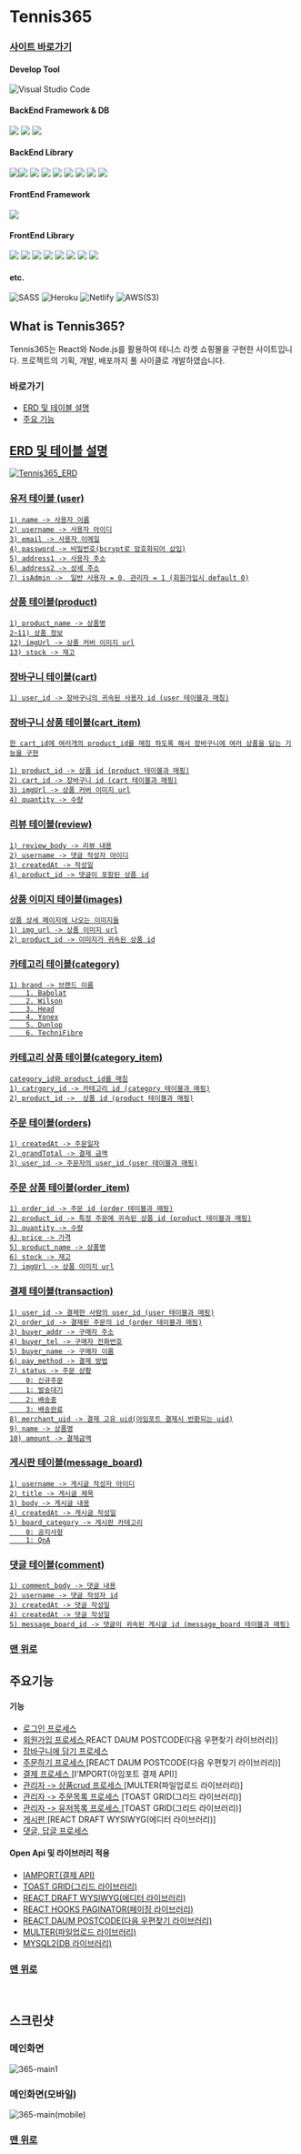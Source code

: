 # Tennis365

### <a href="https://sleepy-austin-0254fa.netlify.app/">사이트 바로가기</a>

#### Develop Tool

![Visual Studio Code](https://img.shields.io/badge/Visual%20Studio%20Code-0078d7.svg?style=for-the-badge&logo=visual-studio-code&logoColor=white)

#### BackEnd Framework & DB

<img src="https://img.shields.io/badge/Node-v14.16.0-red.svg" /> <img src="https://img.shields.io/badge/express-v4.17.1-red.svg" />
<img src="https://img.shields.io/badge/mysql-v5.7.10-red.svg" />

#### BackEnd Library

<img src="https://img.shields.io/badge/bcrypt-v3.0.5-green.svg" /><img src="https://img.shields.io/badge/axios-v0.21.4-green.svg" />
<img src="https://img.shields.io/badge/bodyparser-v1.19.0-green.svg" />
<img src="https://img.shields.io/badge/cors-v2.8.5-green.svg" /> <img src="https://img.shields.io/badge/dotenv-v8.2.0-green.svg" />
<img src="https://img.shields.io/badge/jsonwebtoken-v8.5.1-green.svg" /> <img src="https://img.shields.io/badge/multer-v1.4.2-green.svg" />
<img src="https://img.shields.io/badge/mysql2-v2.2.5-green.svg" />
<img src="https://img.shields.io/badge/nodemon-v2.0.4-green.svg" />

#### FrontEnd Framework

<img src="https://img.shields.io/badge/react-v17.0.2-green.svg" />

#### FrontEnd Library

<img src="https://img.shields.io/badge/tui_grid-v4.14.0-blue.svg" /> <img src="https://img.shields.io/badge/tui_pagination-v3.4.0-blue.svg" /> <img src="https://img.shields.io/badge/react_responsive_carousel-v3.2.21-blue.svg" /> <img src="https://img.shields.io/badge/react_draft_wysiwyg-v1.14.7-blue.svg" /> <img src="https://img.shields.io/badge/react_daum_postcode-v2.0.6-blue.svg" /> <img src="https://img.shields.io/badge/react_draft_wysiwyg-v1.14.7-blue.svg" /> <img src="https://img.shields.io/badge/axios-v0.21.1-blue.svg" /> <img src="https://img.shields.io/badge/iamport_payment-v1.1.8-blue.svg" />

#### etc.

![SASS](https://img.shields.io/badge/SASS-hotpink.svg?style=for-the-badge&logo=SASS&logoColor=white)
![Heroku](https://img.shields.io/badge/heroku-%23430098.svg?style=for-the-badge&logo=heroku&logoColor=white)
![Netlify](https://img.shields.io/badge/netlify-%23000000.svg?style=for-the-badge&logo=netlify&logoColor=#00C7B7)
![AWS](https://img.shields.io/badge/AWS-%23FF9900.svg?style=for-the-badge&logo=amazon-aws&logoColor=white)(S3)

## What is Tennis365?

Tennis365는 React와 Node.js를 활용하여 테니스 라켓 쇼핑몰을 구현한 사이트입니다. 프로젝트의 기획, 개발, 배포까지 풀 사이클로 개발하였습니다.

### <span id='top'>바로가기</span>

- <a href="#erd">ERD 및 테이블 설명</span>
- <a href="#main-features">주요 기능</span>
<!-- - <a href="#screen">스크린샷</span> -->

## <span id="erd">ERD 및 테이블 설명</span>

![Tennis365_ERD](https://user-images.githubusercontent.com/79352105/135453243-93437b5f-9dc8-4b0a-b029-736c8e1102b8.png)

### 유저 테이블 (user)

```
1) name -> 사용자 이름
2) username -> 사용자 아이디
3) email -> 사용자 이메일
4) password -> 비밀번호(bcrypt로 암호화되어 삽입)
5) address1 -> 사용자 주소
6) address2 -> 상세 주소
7) isAdmin ->  일반 사용자 = 0, 관리자 = 1 (회원가입시 default 0)
```

### 상품 테이블(product)

```
1) product_name -> 상품명
2~11) 상품 정보
12) imgUrl -> 상품 커버 이미지 url
13) stock -> 재고
```

### 장바구니 테이블(cart)

```
1) user_id -> 장바구니의 귀속된 사용자 id (user 테이블과 매칭)
```

### 장바구니 상품 테이블(cart_item)

```
한 cart_id에 여러개의 product_id를 매칭 하도록 해서 장바구니에 여러 상품을 담는 기능을 구현

1) product_id -> 상품 id (product 테이블과 매핑)
2) cart_id -> 장바구니 id (cart 테이블과 매핑)
3) imgUrl -> 상품 커버 이미지 url
4) quantity -> 수량
```

### 리뷰 테이블(review)

```
1) review_body -> 리뷰 내용
2) username -> 댓글 작성자 아이디
3) createdAt -> 작성일
4) product_id -> 댓글이 포함된 상품 id
```

### 상품 이미지 테이블(images)

```
상품 상세 페이지에 나오는 이미지들
1) img_url -> 상품 이미지 url
2) product_id -> 이미지가 귀속된 상품 id
```

### 카테고리 테이블(category)

```
1) brand -> 브랜드 이름
    1. Babolat
    2. Wilson
    3. Head
    4. Yonex
    5. Dunlop
    6. TechniFibre

```

### 카테고리 상품 테이블(category_item)

```
category_id와 product_id를 매칭
1) catrgory_id -> 카테고리 id (category 테이블과 매핑)
2) product_id ->  상품 id (product 테이블과 매핑)
```

### 주문 테이블(orders)

```
1) createdAt -> 주문일자
2) grandTotal -> 결제 금액
3) user_id -> 주문자의 user_id (user 테이블과 매핑)
```

### 주문 상품 테이블(order_item)

```
1) order_id -> 주문 id (order 테이블과 매핑)
2) product_id -> 특정 주문에 귀속된 상품 id (product 테이블과 매핑)
3) quantity -> 수량
4) price -> 가격
5) product_name -> 상품명
6) stock -> 재고
7) imgUrl -> 상품 이미지 url
```

### 결제 테이블(transaction)

```
1) user_id -> 결제한 사람의 user_id (user 테이블과 매핑)
2) order_id -> 결제된 주문의 id (order 테이블과 매핑)
3) buyer_addr -> 구매자 주소
4) buyer_tel -> 구매자 전화번호
5) buyer_name -> 구매자 이름
6) pay_method -> 결제 방법
7) status -> 주문 상황
    0: 신규주문
    1: 발송대기
    2: 배송중
    3: 배송완료
8) merchant_uid -> 결제 고유 uid(아임포트 결제시 반환되는 uid)
9) name -> 상품명
10) amount -> 결제금액
```

### 게시판 테이블(message_board)

```
1) username -> 게시글 작성자 아이디
2) title -> 게시글 제목
3) body -> 게시글 내용
4) createdAt -> 게시글 작성일
5) board_category -> 게시판 카테고리
    0: 공지사항
    1: QnA
```

### 댓글 테이블(comment)

```
1) comment_body -> 댓글 내용
2) username -> 댓글 작성자 id
3) createdAt -> 댓글 작성일
4) createdAt -> 댓글 작성일
5) message_board_id -> 댓글이 귀속된 게시글 id (message_board 테이블과 매핑)
```

### <a href="#top">맨 위로</a>

## <span id="main-features">주요기능</span>

#### <span id="features">기능</span>

- <a href="https://github.com/flexing1010/Tennis365/blob/main/%EA%B8%B0%EB%8A%A5/login.md">로그인 프로세스 </a>
- <a href="https://github.com/flexing1010/Tennis365/blob/main/%EA%B8%B0%EB%8A%A5/join.md">회원가입 프로세스 </a> REACT DAUM POSTCODE(다음 우편찾기 라이브러리)]
- <a href="https://github.com/flexing1010/Tennis365/blob/main/%EA%B8%B0%EB%8A%A5/cart.md">장바구니에 담기 프로세스 </a>
- <a href="https://github.com/flexing1010/Tennis365/blob/main/%EA%B8%B0%EB%8A%A5/order.md">주문하기 프로세스 </a> [REACT DAUM POSTCODE(다음 우편찾기 라이브러리)]
- <a href="https://github.com/flexing1010/Tennis365/blob/main/%EA%B8%B0%EB%8A%A5/transaction.md">결제 프로세스 </a> [I'MPORT(아임포트 결제 API)]
- <a href="https://github.com/flexing1010/Tennis365/blob/main/%EA%B8%B0%EB%8A%A5/adminProductCRUD.md">관리자 -> 상품crud 프로세스 </a> [MULTER(파일업로드 라이브러리)]
- <a href="https://github.com/flexing1010/Tennis365/blob/main/%EA%B8%B0%EB%8A%A5/AdminOrderList.md">관리자 -> 주문목록 프로세스</a> [TOAST GRID(그리드 라이브러리)]
- <a href="https://github.com/flexing1010/Tennis365/blob/main/%EA%B8%B0%EB%8A%A5/AdminUserList.md">관리자 -> 유저목록 프로세스 </a> [TOAST GRID(그리드 라이브러리)]
- <a href="https://github.com/flexing1010/Tennis365/blob/main/%EA%B8%B0%EB%8A%A5/messageBoard.md">게시판 </a> [REACT DRAFT WYSIWYG(에디터 라이브러리)]
- <a href="https://github.com/flexing1010/Tennis365/blob/main/%EA%B8%B0%EB%8A%A5/ReplyComment.md">댓글, 답글 프로세스</a>
<!-- - <a href="">서버, 프론트 개발환경</a>
  [ MYSQL2(DB 라이브러리)] -->

#### <span id="library">Open Api 및 라이브러리 적용</span>

- <a href="https://www.iamport.kr/">IAMPORT(결제 API)</a>
- <a href="https://ui.toast.com/tui-grid/">TOAST GRID(그리드 라이브러리)</a>
- <a href="https://jpuri.github.io/react-draft-wysiwyg/#/">REACT DRAFT WYSIWYG(에디터 라이브러리)</a>
- <a href="https://www.npmjs.com/package/react-hooks-paginator">REACT HOOKS PAGINATOR(페이징 라이브러리)</a>
- <a href="http://postcode.map.daum.net/guide">REACT DAUM POSTCODE(다음 우편찾기 라이브러리)</a>
- <a href="https://www.npmjs.com/package/multer">MULTER(파일업로드 라이브러리)</a>
- <a href="https://www.npmjs.com/package/mysql2">MYSQL2(DB 라이브러리)</a>

### <a href="#top">맨 위로</a>

<br />

## 스크린샷

### 메인화면

![365-main1](https://user-images.githubusercontent.com/79352105/137310442-78b7bbfb-9742-4b59-ab25-050041e23169.gif)

### 메인화면(모바일)

![365-main(mobile)](https://user-images.githubusercontent.com/79352105/137310446-8c019311-a6d8-488b-ac14-0ade3ce51cd4.gif)

### <a href="#top">맨 위로</a>
